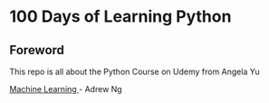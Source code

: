 # 100 Days of Learning Python
## Foreword

This repo is all about the Python Course on Udemy from Angela Yu
<summary><a href="https://www.coursera.org/learn/machine-learning"> Machine Learning </a> - Adrew Ng </summary> 
